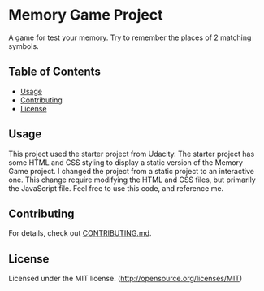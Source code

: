 # Memory Game Project
A game for test your memory. Try to remember the places of 2 matching symbols.

## Table of Contents

* [Usage](#usage)
* [Contributing](#contributing)
* [License](#license)

## Usage

This project used the starter project from Udacity. The starter project has some HTML and CSS styling to display a static version of the Memory Game project. I changed the project from a static project to an interactive one. This change require modifying the HTML and CSS files, but primarily the JavaScript file. Feel free to use this code, and reference me.


## Contributing

For details, check out [CONTRIBUTING.md](CONTRIBUTING.md).


## License
Licensed under the MIT license. (http://opensource.org/licenses/MIT)